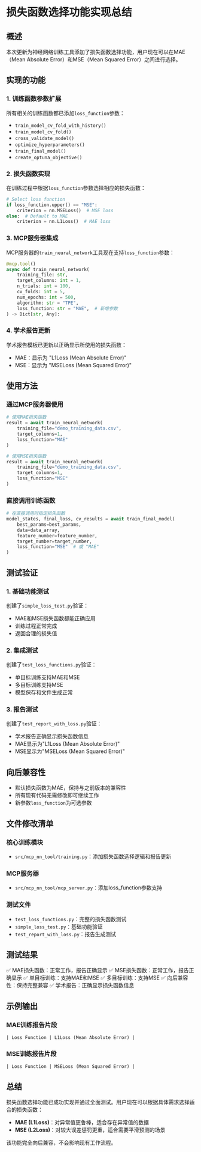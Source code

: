 # 损失函数选择功能实现总结

## 概述

本次更新为神经网络训练工具添加了损失函数选择功能，用户现在可以在MAE（Mean Absolute Error）和MSE（Mean Squared Error）之间进行选择。

## 实现的功能

### 1. 训练函数参数扩展

所有相关的训练函数都已添加`loss_function`参数：

- `train_model_cv_fold_with_history()`
- `train_model_cv_fold()`
- `cross_validate_model()`
- `optimize_hyperparameters()`
- `train_final_model()`
- `create_optuna_objective()`

### 2. 损失函数实现

在训练过程中根据`loss_function`参数选择相应的损失函数：

```python
# Select loss function
if loss_function.upper() == "MSE":
    criterion = nn.MSELoss()  # MSE loss
else:  # Default to MAE
    criterion = nn.L1Loss()  # MAE loss
```

### 3. MCP服务器集成

MCP服务器的`train_neural_network`工具现在支持`loss_function`参数：

```python
@mcp.tool()
async def train_neural_network(
    training_file: str,
    target_columns: int = 1,
    n_trials: int = 100,
    cv_folds: int = 5,
    num_epochs: int = 500,
    algorithm: str = "TPE",
    loss_function: str = "MAE",  # 新增参数
) -> Dict[str, Any]:
```

### 4. 学术报告更新

学术报告模板已更新以正确显示所使用的损失函数：

- MAE：显示为 "L1Loss (Mean Absolute Error)"
- MSE：显示为 "MSELoss (Mean Squared Error)"

## 使用方法

### 通过MCP服务器使用

```python
# 使用MAE损失函数
result = await train_neural_network(
    training_file="demo_training_data.csv",
    target_columns=1,
    loss_function="MAE"
)

# 使用MSE损失函数
result = await train_neural_network(
    training_file="demo_training_data.csv",
    target_columns=1,
    loss_function="MSE"
)
```

### 直接调用训练函数

```python
# 在直接调用时指定损失函数
model_states, final_loss, cv_results = await train_final_model(
    best_params=best_params,
    data=data_array,
    feature_number=feature_number,
    target_number=target_number,
    loss_function="MSE"  # 或 "MAE"
)
```

## 测试验证

### 1. 基础功能测试

创建了`simple_loss_test.py`验证：
- MAE和MSE损失函数都能正确应用
- 训练过程正常完成
- 返回合理的损失值

### 2. 集成测试

创建了`test_loss_functions.py`验证：
- 单目标训练支持MAE和MSE
- 多目标训练支持MSE
- 模型保存和文件生成正常

### 3. 报告测试

创建了`test_report_with_loss.py`验证：
- 学术报告正确显示损失函数信息
- MAE显示为"L1Loss (Mean Absolute Error)"
- MSE显示为"MSELoss (Mean Squared Error)"

## 向后兼容性

- 默认损失函数为MAE，保持与之前版本的兼容性
- 所有现有代码无需修改即可继续工作
- 新参数`loss_function`为可选参数

## 文件修改清单

### 核心训练模块
- `src/mcp_nn_tool/training.py`：添加损失函数选择逻辑和报告更新

### MCP服务器
- `src/mcp_nn_tool/mcp_server.py`：添加loss_function参数支持

### 测试文件
- `test_loss_functions.py`：完整的损失函数测试
- `simple_loss_test.py`：基础功能验证
- `test_report_with_loss.py`：报告生成测试

## 测试结果

✅ MAE损失函数：正常工作，报告正确显示
✅ MSE损失函数：正常工作，报告正确显示
✅ 单目标训练：支持MAE和MSE
✅ 多目标训练：支持MSE
✅ 向后兼容性：保持完整兼容
✅ 学术报告：正确显示损失函数信息

## 示例输出

### MAE训练报告片段
```
| Loss Function | L1Loss (Mean Absolute Error) |
```

### MSE训练报告片段
```
| Loss Function | MSELoss (Mean Squared Error) |
```

## 总结

损失函数选择功能已成功实现并通过全面测试。用户现在可以根据具体需求选择适合的损失函数：

- **MAE (L1Loss)**：对异常值更鲁棒，适合存在异常值的数据
- **MSE (L2Loss)**：对较大误差惩罚更重，适合需要平滑预测的场景

该功能完全向后兼容，不会影响现有工作流程。 